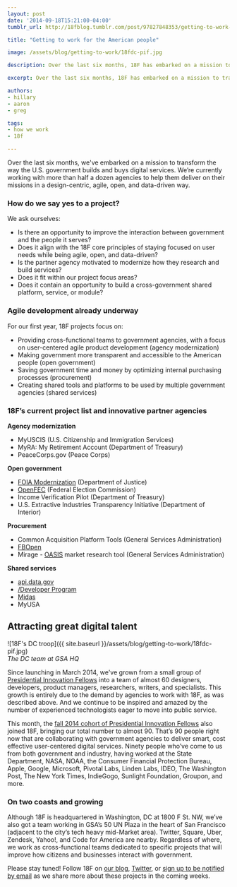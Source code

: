 ```yaml
---
layout: post
date: '2014-09-18T15:21:00-04:00'
tumblr_url: http://18fblog.tumblr.com/post/97827848353/getting-to-work-for-the-american-people

title: "Getting to work for the American people"

image: /assets/blog/getting-to-work/18fdc-pif.jpg

description: Over the last six months, 18F has embarked on a mission to transform the way the U.S. Government builds and buys digital services. We’re currently working with more than half a dozen agencies to help them deliver on their missions in a design-centric, agile, open, and data-driven way.

excerpt: Over the last six months, 18F has embarked on a mission to transform the way the U.S. Government builds and buys digital services. We’re currently working with more than half a dozen agencies to help them deliver on their missions in a design-centric, agile, open, and data-driven way.

authors:
- hillary
- aaron
- greg

tags:
- how we work
- 18f

---
```


Over the last six months, we've embarked on a mission to transform the
way the U.S. government builds and buys digital services. We’re
currently working with more than half a dozen agencies to help them
deliver on their missions in a design-centric, agile, open, and
data-driven way.

### How do we say yes to a project?

We ask ourselves:

-   Is there an opportunity to improve the interaction between
    government and the people it serves?
-   Does it align with the 18F core principles of staying focused on
    user needs while being agile, open, and data-driven?
-   Is the partner agency motivated to modernize how they research and
    build services?
-   Does it fit within our project focus areas?
-   Does it contain an opportunity to build a cross-government shared
    platform, service, or module?

### Agile development already underway

For our first year, 18F projects focus on:

-   Providing cross-functional teams to government agencies, with a
    focus on user-centered agile product development (agency
    modernization)
-   Making government more transparent and accessible to the American
    people (open government)
-   Saving government time and money by optimizing internal purchasing
    processes (procurement)
-   Creating shared tools and platforms to be used by multiple
    government agencies (shared services)

### 18F’s current project list and innovative partner agencies

**Agency modernization**

-   MyUSCIS (U.S. Citizenship and Immigration Services)
-   MyRA: My Retirement Account (Department of Treasury)
-   PeaceCorps.gov (Peace Corps)

**Open government**

-   [FOIA
    Modernization](https://18f.gsa.gov/2014/09/04/a-new-look-at-the-freedom-of-information-act/)
    (Department of Justice)
-   [OpenFEC](https://18f.gsa.gov/2014/08/21/creating-an-open-fec/)
    (Federal Election Commission)
-   Income Verification Pilot (Department of Treasury)
-   U.S. Extractive Industries Transparency Initiative (Department of
    Interior)

**Procurement**

-   Common Acquisition Platform Tools (General Services Administration)
-   [FBOpen](http://fbopen.gsa.gov/)
-   Mirage - [OASIS](http://www.gsa.gov/oasis) market research tool
    (General Services Administration)

**Shared services**

-   [api.data.gov](http://api.data.gov/)
-   [/Developer
    Program](https://18f.gsa.gov/2014/05/29/announcing-the-developer-program-a-new-hub-for/)
-   [Midas](https://18f.gsa.gov/2014/07/16/midas-a-marketplace-for-innovation-in-government/)
-   MyUSA

Attracting great digital talent
-------------------------------

![18F's DC
troop]({{ site.baseurl }}/assets/blog/getting-to-work/18fdc-pif.jpg)\
*The DC team at GSA HQ*

Since launching in March 2014, we've grown from a small group of
[Presidential Innovation Fellows](https://wh.gov/innovationfellows) into
a team of almost 60 designers, developers, product managers,
researchers, writers, and specialists. This growth is entirely due to
the demand by agencies to work with 18F, as was described above. And we
continue to be inspired and amazed by the number of experienced
technologists eager to move into public service.

This month, the [fall 2014 cohort of Presidential Innovation
Fellows](https://www.whitehouse.gov/innovationfellows/meet-the-fellows#section-round-3)
also joined 18F, bringing our total number to almost 90. That’s 90
people right now that are collaborating with government agencies to
deliver smart, cost effective user-centered digital services. Ninety
people who’ve come to us from both government and industry, having
worked at the State Department, NASA, NOAA, the Consumer Financial
Protection Bureau, Apple, Google, Microsoft, Pivotal Labs, Linden Labs,
IDEO, The Washington Post, The New York Times, IndieGogo, Sunlight
Foundation, Groupon, and more.

### On two coasts and growing

Although 18F is headquartered in Washington, DC at 1800 F St. NW, we’ve
also got a team working in GSA’s 50 UN Plaza in the heart of San
Francisco (adjacent to the city’s tech heavy mid-Market area). Twitter,
Square, Uber, Zendesk, Yahoo!, and Code for America are nearby.
Regardless of where, we work as cross-functional teams dedicated to
specific projects that will improve how citizens and businesses interact
with government.

Please stay tuned! Follow 18F on [our blog](https://18f.gsa.gov),
[Twitter](https://twitter.com/18f), or [sign up to be notified by
email](https://18f.gsa.gov/#contact) as we share more about these
projects in the coming weeks.
